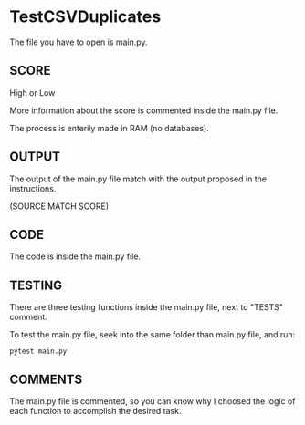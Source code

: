 # TestCSVDuplicates
The file you have to open is main.py.
## SCORE
High or Low

More information about the score is commented inside the main.py file.

The process is enterily made in RAM (no databases).
## OUTPUT
The output of the main.py file match with the output proposed in the instructions.

(SOURCE MATCH SCORE)
## CODE
The code is inside the main.py file.
## TESTING
There are three testing functions inside the main.py file, next to "TESTS" comment.

To test the main.py file, seek into the same folder than main.py file, and run:
```
pytest main.py
```
## COMMENTS
The main.py file is commented, so you can know why I choosed the logic of each function to accomplish the desired task.
